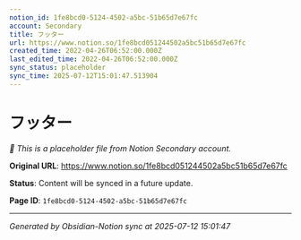 ```yaml
---
notion_id: 1fe8bcd0-5124-4502-a5bc-51b65d7e67fc
account: Secondary
title: フッター
url: https://www.notion.so/1fe8bcd051244502a5bc51b65d7e67fc
created_time: 2022-04-26T06:52:00.000Z
last_edited_time: 2022-04-26T06:52:00.000Z
sync_status: placeholder
sync_time: 2025-07-12T15:01:47.513904
---
```


# フッター

*🔄 This is a placeholder file from Notion Secondary account.*

**Original URL**: https://www.notion.so/1fe8bcd051244502a5bc51b65d7e67fc

**Status**: Content will be synced in a future update.

**Page ID**: `1fe8bcd0-5124-4502-a5bc-51b65d7e67fc`

---

*Generated by Obsidian-Notion sync at 2025-07-12 15:01:47*
